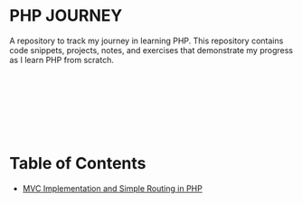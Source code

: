 # PHP JOURNEY
A repository to track my journey in learning PHP. This repository contains code snippets, projects, notes, and exercises that demonstrate my progress as I learn PHP from scratch.<br><br><br><br><br><br><br><br>
# Table of Contents

- [MVC Implementation and Simple Routing in PHP](https://github.com/mehrankhanweb/php-journey/wiki/MVC-Implementation-and-Simple-Routing)
